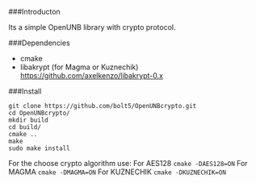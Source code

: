 ###Introducton

Its a simple OpenUNB library with crypto protocol.

###Dependencies

- cmake
- libakrypt (for Magma or Kuznechik) https://github.com/axelkenzo/libakrypt-0.x

###Install

```
git clone https://github.com/bolt5/OpenUNBcrypto.git
cd OpenUNBcrypto/
mkdir build
cd build/
cmake ..
make
sudo make install
```

For the choose crypto algorithm use:
For AES128
`cmake -DAES128=ON`
For MAGMA
`cmake -DMAGMA=ON`
For KUZNECHIK
`cmake -DKUZNECHIK=ON`

